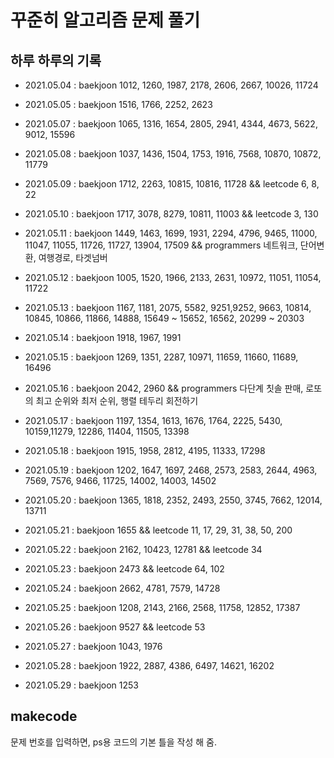 # 꾸준히 알고리즘 문제 풀기

## 하루 하루의 기록

- 2021.05.04 : baekjoon 1012, 1260, 1987, 2178, 2606, 2667, 10026, 11724

- 2021.05.05 : baekjoon 1516, 1766, 2252, 2623

- 2021.05.07 : baekjoon 1065, 1316, 1654, 2805, 2941, 4344, 4673, 5622, 9012, 15596

- 2021.05.08 : baekjoon 1037, 1436, 1504, 1753, 1916, 7568, 10870, 10872, 11779

- 2021.05.09 : baekjoon 1712, 2263, 10815, 10816, 11728 && leetcode 6, 8, 22

- 2021.05.10 : baekjoon 1717, 3078, 8279, 10811, 11003 && leetcode 3, 130

- 2021.05.11 : baekjoon 1449, 1463, 1699, 1931, 2294, 4796, 9465, 11000, 11047, 11055, 11726, 11727, 13904, 17509 && programmers 네트워크, 단어변환, 여행경로, 타겟넘버

- 2021.05.12 : baekjoon 1005, 1520, 1966, 2133, 2631, 10972, 11051, 11054, 11722

- 2021.05.13 : baekjoon 1167, 1181, 2075, 5582, 9251,9252, 9663, 10814, 10845, 10866, 11866, 14888, 15649 ~ 15652, 16562, 20299 ~ 20303

- 2021.05.14 : baekjoon 1918, 1967, 1991

- 2021.05.15 : baekjoon 1269, 1351, 2287, 10971, 11659, 11660, 11689, 16496

- 2021.05.16 : baekjoon 2042, 2960 && programmers 다단계 칫솔 판매, 로또의 최고 순위와 최저 순위, 행렬 테두리 회전하기

- 2021.05.17 : baekjoon 1197, 1354, 1613, 1676, 1764, 2225, 5430, 10159,11279, 12286, 11404, 11505, 13398

- 2021.05.18 : baekjoon 1915, 1958, 2812, 4195, 11333, 17298

- 2021.05.19 : baekjoon 1202, 1647, 1697, 2468, 2573, 2583, 2644, 4963, 7569, 7576, 9466, 11725, 14002, 14003, 14502

- 2021.05.20 : baekjoon 1365, 1818, 2352, 2493, 2550, 3745, 7662, 12014, 13711

- 2021.05.21 : baekjoon 1655 && leetcode 11, 17, 29, 31, 38, 50, 200

- 2021.05.22 : baekjoon 2162, 10423, 12781 && leetcode 34

- 2021.05.23 : baekjoon 2473 && leetcode 64, 102

- 2021.05.24 : baekjoon 2662, 4781, 7579, 14728

- 2021.05.25 : baekjoon 1208, 2143, 2166, 2568, 11758, 12852, 17387

- 2021.05.26 : baekjoon 9527 && leetcode 53

- 2021.05.27 : baekjoon 1043, 1976

- 2021.05.28 : baekjoon 1922, 2887, 4386, 6497, 14621, 16202

- 2021.05.29 : baekjoon 1253

## makecode

문제 번호를 입력하면, ps용 코드의 기본 틀을 작성 해 줌.
